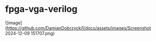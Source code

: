 # fpga-vga-verilog
![image](https://github.com/DamianDobrzycki1/docs/assets/images/Screenshot 2024-12-09 151707.png)
